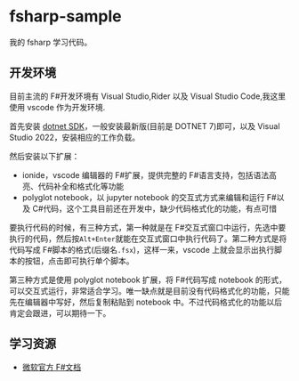 # fsharp-sample

我的 fsharp 学习代码。

## 开发环境

目前主流的 F#开发环境有 Visual Studio,Rider 以及 Visual Studio Code,我这里使用 vscode 作为开发环境.

首先安装 [dotnet SDK](https://dotnet.microsoft.com/en-us/download)，一般安装最新版(目前是 DOTNET 7)即可，以及 Visual Studio 2022，安装相应的工作负载。

然后安装以下扩展：

- ionide，vscode 编辑器的 F#扩展，提供完整的 F#语言支持，包括语法高亮、代码补全和格式化等功能
- polyglot notebook，以 jupyter notebook 的交互式方式来编辑和运行 F#以及 C#代码，这个工具目前还在开发中，缺少代码格式化的功能，有点可惜

要执行代码的时候，有三种方式，第一种就是在 F#交互式窗口中运行，先选中要执行的代码，然后按`Alt+Enter`就能在交互式窗口中执行代码了。第二种方式是将代码写成 F#脚本的格式(后缀名`.fsx`)，这样一来，vscode 上就会显示出执行脚本的按钮，点击即可执行单个脚本。

第三种方式是使用 polyglot notebook 扩展，将 F#代码写成 notebook 的形式，可以交互式运行，非常适合学习。唯一缺点就是目前没有代码格式化的功能，只能先在编辑器中写好，然后复制粘贴到 notebook 中。不过代码格式化的功能以后肯定会跟进，可以期待一下。

## 学习资源

- [微软官方 F#文档](https://learn.microsoft.com/en-us/dotnet/fsharp/)
